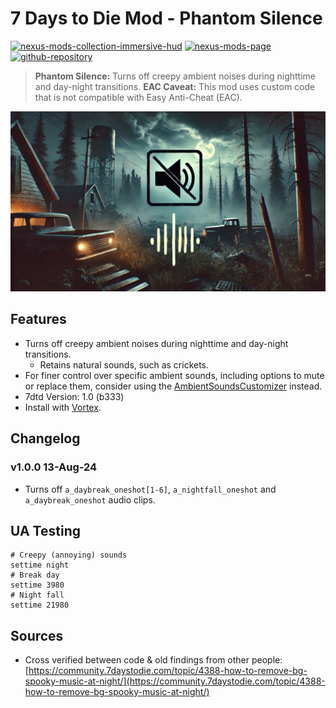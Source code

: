 # 7 Days to Die Mod - Phantom Silence

[![nexus-mods-collection-immersive-hud](https://img.shields.io/badge/Nexus%20Mods%20Collection-Immersive%20HUD%20-orange?style=flat-square&logo=spinrilla)](https://next.nexusmods.com/7daystodie/collections/epfqzi) [![nexus-mods-page](https://img.shields.io/badge/Nexus%20Mod-Phantom%20Silence%20-orange?style=flat-square&logo=spinrilla)](https://www.nexusmods.com/7daystodie/mods/5749) [![github-repository](https://img.shields.io/badge/GitHub-Repository-green?style=flat-square&logo=github)](https://github.com/rdok/7dtd_phantom_silence)

> **Phantom Silence:** Turns off creepy ambient noises during nighttime and day-night transitions.
> **EAC Caveat:** This mod uses custom code that is not compatible with Easy Anti-Cheat (EAC).

[![Phantom Silence Showcase](https://github.com/rdok/7dtd_phantom_silence/blob/main/documentation/showcase.jpg?raw=true)](https://www.nexusmods.com/7daystodie/mods/5749)

## Features
- Turns off creepy ambient noises during nighttime and day-night transitions.
    - Retains natural sounds, such as crickets.
- For finer control over specific ambient sounds, including options to mute or replace them, consider using the [AmbientSoundsCustomizer](https://www.nexusmods.com/7daystodie/mods/4889) instead.
- 7dtd Version: 1.0 (b333)
- Install with [Vortex](https://www.nexusmods.com/about/vortex/).

## Changelog
### v1.0.0 13-Aug-24
- Turns off `a_daybreak_oneshot[1-6]`, `a_nightfall_oneshot` and `a_daybreak_oneshot` audio clips.

## UA Testing
```
# Creepy (annoying) sounds
settime night
# Break day
settime 3980
# Night fall
settime 21980
```

## Sources
- Cross verified between code & old findings from other people: [https://community.7daystodie.com/topic/4388-how-to-remove-bg-spooky-music-at-night/](https://community.7daystodie.com/topic/4388-how-to-remove-bg-spooky-music-at-night/)